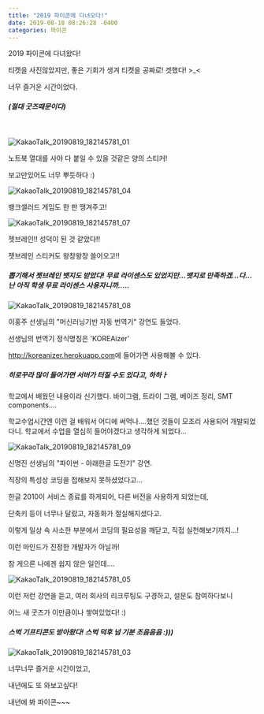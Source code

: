 ```yaml
---
title: "2019 파이콘에 다녀오다!"
date: 2019-08-18 08:26:28 -0400
categories: 파이콘
---
```



2019 파이콘에 다녀왔다! 

티켓을 사진않았지만, 좋은 기회가 생겨 티켓을 공짜로! 겟했다! >_<

너무 즐거운 시간이었다.
<h5>(절대 굿즈때문이다)</h5><br>

![KakaoTalk_20190819_182145781_01](https://user-images.githubusercontent.com/49894861/63254361-97e55d00-c2ae-11e9-9071-3e8038d9b22c.jpg)

노트북 열대를 사야 다 붙일 수 있을 것같은 양의 스티커!

보고만있어도 너무 뿌듯하다 :)


![KakaoTalk_20190819_182145781_04](https://user-images.githubusercontent.com/49894861/63254355-96b43000-c2ae-11e9-9a8d-7aad0f7e5a8a.jpg)

뱅크샐러드 게임도 한 판 땡겨주고! 


![KakaoTalk_20190819_182145781_07](https://user-images.githubusercontent.com/49894861/63254358-974cc680-c2ae-11e9-875d-6d3910e210d9.jpg)

젯브레인!! 성덕이 된 것 같았다!!

젯브레인 스티커도 왕창왕창 쓸어오고!!

<h5>뽑기해서 젯브레인 뱃지도 받았다! 무료 라이센스도 있었지만...뱃지로 만족하겠...다...난 아직 학생 무료 라이센스 사용자니까..... </h5>


![KakaoTalk_20190819_182145781_08](https://user-images.githubusercontent.com/49894861/63254359-974cc680-c2ae-11e9-84ff-2812e01b3cd1.jpg)

이홍주 선생님의 "머신러닝기반 자동 번역기" 강연도 들었다.

선생님의 번역기 정식명칭은 'KOREAizer'

<a href="http://koreanizer.herokuapp.com">http://koreanizer.herokuapp.com</a>에 들어가면 사용해볼 수 있다.

<h5>히로꾸라 많이 들어가면 서버가 터질 수도 있다고, 하하ㅏ</h5>

학교에서 배웠던 내용이라 신기했다. 바이그램, 트라이 그램, 베이즈 정리, SMT components....

학교수업시간엔 이런 걸 배워서 어디에 써먹나....했던 것들이 모조리 사용되어 개발되었다니.
학교에서 수업을 열심히 들어야겠다고 생각하게 되었다...



![KakaoTalk_20190819_182145781_09](https://user-images.githubusercontent.com/49894861/63254360-97e55d00-c2ae-11e9-8363-3c8f032713ef.jpg)


신명진 선생님의 "파이썬 - 아래한글 도전기" 강연.

직장의 특성상 코딩을 접해보지 못하셨었다고...

한글 2010이 서비스 종료를 하게되어, 다른 버전을 사용하게 되었는데,

단축키 등이 너무나 달랐고, 자동화가 절실해지셨다고.

이렇게 일상 속 사소한 부분에서 코딩의 필요성을 깨닫고, 직접 실천해보기까지...!

이런 마인드가 진정한 개발자가 아닐까!

참 게으른 나에겐 쉽지 않은 일인데....



![KakaoTalk_20190819_182145781_05](https://user-images.githubusercontent.com/49894861/63254356-974cc680-c2ae-11e9-9b5c-0a0da8e98018.jpg)


이런 저런 강연을 듣고, 여러 회사의 리크루팅도 구경하고, 설문도 참여하다보니

어느 새 굿즈가 이만큼이나 쌓여있었다! :)

<h5>스벅 기프티콘도 받아왔다! 스벅 덕후 넘 기분 조음음음 :)))</h5>


![KakaoTalk_20190819_182145781_03](https://user-images.githubusercontent.com/49894861/63254364-987df380-c2ae-11e9-87e9-1595b03ad84b.jpg)

너무너무 즐거운 시간이었고,

내년에도 또 와보고싶다!


내년에 봐 파이콘~~~


